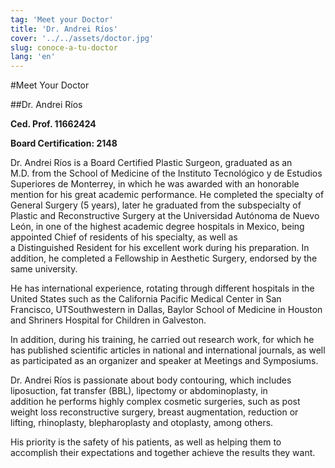 ```yaml
---
tag: 'Meet your Doctor'
title: 'Dr. Andrei Ríos'
cover: '../../assets/doctor.jpg'
slug: conoce-a-tu-doctor
lang: 'en'
---
```


#Meet Your Doctor

##Dr. Andrei Ríos

**Ced. Prof. 11662424**

**Board Certification: 2148**

Dr. Andrei Ríos is a Board Certified Plastic Surgeon, graduated as an M.D. from the School of Medicine of the Instituto Tecnológico y de Estudios Superiores de Monterrey, in which he was awarded with an honorable mention for his great academic performance. He completed the specialty of General Surgery (5 years), later he graduated from the subspecialty of Plastic and Reconstructive Surgery at the Universidad Autónoma de Nuevo León, in one of the highest academic degree hospitals in Mexico, being appointed Chief of residents of his specialty, as well as a Distinguished Resident for his excellent work during his preparation. In addition, he completed a Fellowship in Aesthetic Surgery, endorsed by the same university.

He has international experience, rotating through different hospitals in the United States such as the California Pacific Medical Center in San Francisco, UTSouthwestern in Dallas, Baylor School of Medicine in Houston and Shriners Hospital for Children in Galveston.

In addition, during his training, he carried out research work, for which he has published scientific articles in national and international journals, as well as participated as an organizer and speaker at Meetings and Symposiums.

Dr. Andrei Ríos is passionate about body contouring, which includes liposuction, fat transfer (BBL), lipectomy or abdominoplasty, in addition he performs highly complex cosmetic surgeries, such as post weight loss reconstructive surgery, breast augmentation, reduction or lifting, rhinoplasty, blepharoplasty and otoplasty, among others.

His priority is the safety of his patients, as well as helping them to accomplish their expectations and together achieve the results they want.
